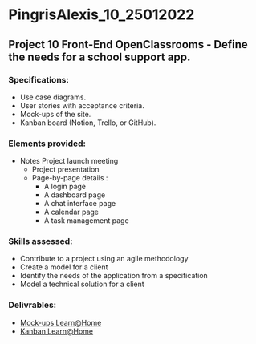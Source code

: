 # PingrisAlexis_10_25012022

## Project 10 Front-End OpenClassrooms - Define the needs for a school support app.

### Specifications:

- Use case diagrams.
- User stories with acceptance criteria.
- Mock-ups of the site.
- Kanban board (Notion, Trello, or GitHub).

### Elements provided:

- Notes Project launch meeting
    - Project presentation
    - Page-by-page details :
      - A login page
      - A dashboard page
      - A chat interface page
      - A calendar page
      - A task management page
  
### Skills assessed:

- Contribute to a project using an agile methodology
- Create a model for a client
- Identify the needs of the application from a specification
- Model a technical solution for a client



### Delivrables:

- [Mock-ups Learn@Home](https://www.figma.com/file/odVgC9TotKUgraThMntoFN/Dev4U-projet-Learn%40Home?node-id=18%3A43)
- [Kanban Learn@Home](https://www.notion.so/Dev4U-projet-Learn-Home-487ca8a3ccfa4fa88a75e469ff235dc0)
 
